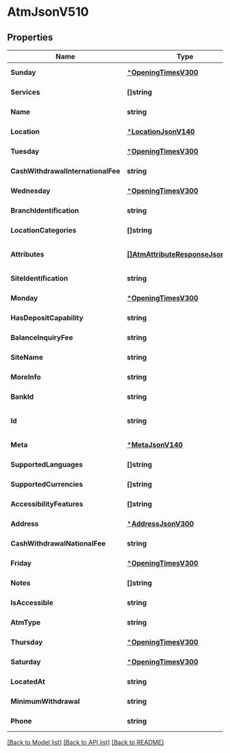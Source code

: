 # AtmJsonV510

## Properties
Name | Type | Description | Notes
------------ | ------------- | ------------- | -------------
**Sunday** | [***OpeningTimesV300**](OpeningTimesV300.md) |  | [default to null]
**Services** | **[]string** |  | [default to null]
**Name** | **string** |  | [default to null]
**Location** | [***LocationJsonV140**](LocationJsonV140.md) |  | [default to null]
**Tuesday** | [***OpeningTimesV300**](OpeningTimesV300.md) |  | [default to null]
**CashWithdrawalInternationalFee** | **string** |  | [default to null]
**Wednesday** | [***OpeningTimesV300**](OpeningTimesV300.md) |  | [default to null]
**BranchIdentification** | **string** |  | [default to null]
**LocationCategories** | **[]string** |  | [default to null]
**Attributes** | [**[]AtmAttributeResponseJsonV510**](AtmAttributeResponseJsonV510.md) |  | [optional] [default to null]
**SiteIdentification** | **string** |  | [default to null]
**Monday** | [***OpeningTimesV300**](OpeningTimesV300.md) |  | [default to null]
**HasDepositCapability** | **string** |  | [default to null]
**BalanceInquiryFee** | **string** |  | [default to null]
**SiteName** | **string** |  | [default to null]
**MoreInfo** | **string** |  | [default to null]
**BankId** | **string** |  | [default to null]
**Id** | **string** |  | [optional] [default to null]
**Meta** | [***MetaJsonV140**](MetaJsonV140.md) |  | [default to null]
**SupportedLanguages** | **[]string** |  | [default to null]
**SupportedCurrencies** | **[]string** |  | [default to null]
**AccessibilityFeatures** | **[]string** |  | [default to null]
**Address** | [***AddressJsonV300**](AddressJsonV300.md) |  | [default to null]
**CashWithdrawalNationalFee** | **string** |  | [default to null]
**Friday** | [***OpeningTimesV300**](OpeningTimesV300.md) |  | [default to null]
**Notes** | **[]string** |  | [default to null]
**IsAccessible** | **string** |  | [default to null]
**AtmType** | **string** |  | [default to null]
**Thursday** | [***OpeningTimesV300**](OpeningTimesV300.md) |  | [default to null]
**Saturday** | [***OpeningTimesV300**](OpeningTimesV300.md) |  | [default to null]
**LocatedAt** | **string** |  | [default to null]
**MinimumWithdrawal** | **string** |  | [default to null]
**Phone** | **string** |  | [default to null]

[[Back to Model list]](../README.md#documentation-for-models) [[Back to API list]](../README.md#documentation-for-api-endpoints) [[Back to README]](../README.md)


